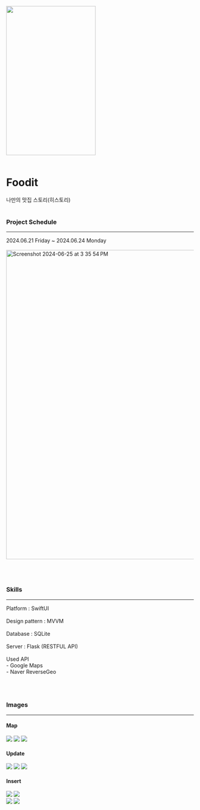 
<img src="https://github.com/likewoody/Foodit/assets/151493474/15d68109-bfe5-4054-835b-023750f5853d" width=240 height=400><br><br>

# Foodit
나만의 맛집 스토리(히스토리)
<br><br>

### Project Schedule
<hr>
2024.06.21 Friday ~ 2024.06.24 Monday<br><br>
<img width="829" alt="Screenshot 2024-06-25 at 3 35 54 PM" src="https://github.com/likewoody/Foodit/assets/151493474/cec834dd-a77d-4cc1-8e38-4480bf72fdcf">

<br><br>


### Skills
<hr>
Platform : SwiftUI<br><br>
Design pattern : MVVM<br><br>
Database : SQLite<br><br>
Server : Flask (RESTFUL API)<br><br>
Used API<br>
- Google Maps<br>
- Naver ReverseGeo

<br><br>

### Images
<hr>

#### Map

<img src="https://github.com/likewoody/Foodit/assets/151493474/3ee67be9-b0bb-47bd-9061-9acc3605da6d">
<img src="https://github.com/likewoody/Foodit/assets/151493474/263242bb-9026-45a1-8c08-9ea0b1bf6150">
<img src="https://github.com/likewoody/Foodit/assets/151493474/4fe3478c-8b96-445f-a83a-ca677f97ac78"><br>

#### Update

<img src="https://github.com/likewoody/Foodit/assets/151493474/c582d4ff-999a-4c3e-80de-6fc030989b06">
<img src="https://github.com/likewoody/Foodit/assets/151493474/b55281b7-a7ba-4275-b91b-9b7f8a7a7f6a">
<img src="https://github.com/likewoody/Foodit/assets/151493474/42612b9b-79c5-449d-9148-6c5b6fd14605"><br>


#### Insert

<img src="https://github.com/likewoody/Foodit/assets/151493474/22902a6a-f55c-4e01-a59d-d265eb2b2fe7">
<img src="https://github.com/likewoody/Foodit/assets/151493474/51676583-c5cc-47cf-97d2-e3c87308d6db"><br>
<img src="https://github.com/likewoody/Foodit/assets/151493474/c858ade2-bf0f-4102-bc59-5a410e36ecc5">
<img src="https://github.com/likewoody/Foodit/assets/151493474/5177426f-9835-4515-8337-94ef593ce625"><br>

<br><br>

